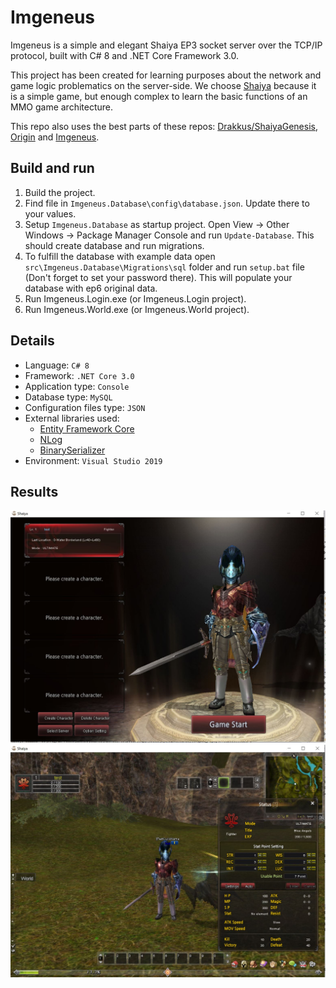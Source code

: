 # Imgeneus

Imgeneus is a simple and elegant Shaiya EP3 socket server over the TCP/IP protocol, built with C# 8 and .NET Core Framework 3.0.

This project has been created for learning purposes about the network and game logic problematics on the server-side.
We choose [Shaiya](https://shaiya.fandom.com/wiki/Main_Page) because  it is a simple game, but enough complex to learn the basic functions of an MMO game architecture.

This repo also uses the best parts of these repos: [Drakkus/ShaiyaGenesis](https://github.com/Drakkus/ShaiyaGenesis), [Origin](https://github.com/aosyatnik/Origin) and [Imgeneus](https://github.com/Mun1z/Imgeneus).

## Build and run
1. Build the project.
2. Find file in `Imgeneus.Database\config\database.json`. Update there to your values.
3. Setup `Imgeneus.Database` as startup project. Open View -> Other Windows -> Package Manager Console and run `Update-Database`. This should create database and run migrations.
4. To fulfill the database with example data open `src\Imgeneus.Database\Migrations\sql` folder and run `setup.bat` file (Don't forget to set your password there). This will populate your database with ep6 original data.
5. Run Imgeneus.Login.exe (or Imgeneus.Login project).
6. Run Imgeneus.World.exe (or Imgeneus.World project).

## Details
- Language:  `C# 8`
- Framework:  `.NET Core 3.0`
- Application type:  `Console`
- Database type:  `MySQL`
- Configuration files type:  `JSON`
- External libraries used:
	- [Entity Framework Core](https://github.com/aspnet/EntityFrameworkCore)
	- [NLog](https://github.com/NLog/NLog)
	- [BinarySerializer](https://github.com/jefffhaynes/BinarySerializer)
- Environment: `Visual Studio 2019`

## Results
![image1](images/image1.JPG?raw=true "Title")
![image2](images/image2.JPG?raw=true "Title")

